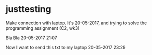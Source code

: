 # justtesting
Make connection with laptop.
It's 20-05-2017, and trying to solve the programming assignment (C2, wk3)


Bla Bla 20-05-2017 21:07


Now I want to send this txt to my laptop 20-05-2017 23:29
